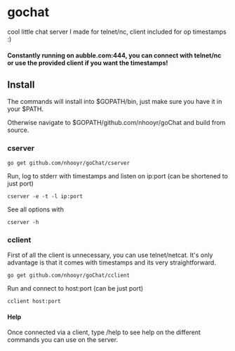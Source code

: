 # gochat
cool little chat server I made for telnet/nc, client included for op timestamps :)

#### Constantly running on aubble.com:444, you can connect with telnet/nc or use the provided client if you want the timestamps!

## Install

The commands will install into $GOPATH/bin, just make sure you have it in your $PATH.

Otherwise navigate to $GOPATH/github.com/nhooyr/goChat and build from source.

### cserver

	go get github.com/nhooyr/goChat/cserver

Run, log to stderr with timestamps and listen on ip:port (can be shortened to just port)

	cserver -e -t -l ip:port

See all options with

	cserver -h

### cclient
First of all the client is unnecessary, you can use telnet/netcat. It's only advantage is that it comes with timestamps and its very straightforward.

	go get github.com/nhooyr/goChat/cclient

Run and connect to host:port (can be just port)

	cclient host:port

#### Help

Once connected via a client, type /help to see help on the different commands you can use on the server.
